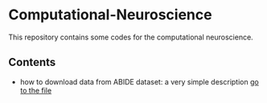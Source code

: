 # Computational-Neuroscience
This repository contains some codes for the computational neuroscience.

## Contents
- how to download data from ABIDE dataset: a very simple description [go to the file](https://github.com/yousef-seyfari/Computational-Neuroscience/blob/main/download_asd_and_control_data_from_ABIDE.ipynb)


